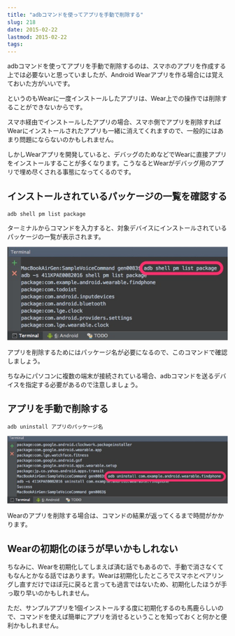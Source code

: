 ```yaml
---
title: "adbコマンドを使ってアプリを手動で削除する"
slug: 218
date: 2015-02-22
lastmod: 2015-02-22
tags: 
---
```


adbコマンドを使ってアプリを手動で削除するのは、スマホのアプリを作成する上では必要ないと思っていましたが、Android Wearアプリを作る場合には覚えておいた方がいいです。

というのもWearに一度インストールしたアプリは、Wear上での操作では削除することができないからです。

スマホ経由でインストールしたアプリの場合、スマホ側でアプリを削除すればWearにインストールされたアプリも一緒に消えてくれますので、一般的にはあまり問題にならないのかもしれません。

しかしWearアプリを開発していると、デバッグのためなどでWearに直接アプリをインストールすることが多くなります。こうなるとWearがデバッグ用のアプリで埋め尽くされる事態になってくるのです。


## インストールされているパッケージの一覧を確認する


`adb shell pm list package`

ターミナルからコマンドを入力すると、対象デバイスにインストールされているパッケージの一覧が表示されます。

![adb shell pm list package](adb-shell-pm-list-package.jpg)

アプリを削除するためにはパッケージ名が必要になるので、このコマンドで確認しましょう。

ちなみにパソコンに複数の端末が接続されている場合、adbコマンドを送るデバイスを指定する必要があるので注意しましょう。


## アプリを手動で削除する


`adb uninstall アプリのパッケージ名`

![adb uninstall](adb-uninstall.jpg)

Wearのアプリを削除する場合は、コマンドの結果が返ってくるまで時間がかかります。


## Wearの初期化のほうが早いかもしれない


ちなみに、Wearを初期化してしまえば済む話でもあるので、手動で消さなくてもなんとかなる話ではあります。Wearは初期化したところでスマホとペアリングし直すだけでほぼ元に戻ると言っても過言ではないため、初期化したほうが手っ取り早いのかもしれません。

ただ、サンプルアプリを1個インストールする度に初期化するのも馬鹿らしいので、コマンドを使えば簡単にアプリを消せるということを知っておくと何かと便利かもしれません。


  